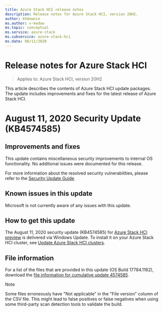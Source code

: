 ```yaml
---
title: Azure Stack HCI release notes
description: Release notes for Azure Stack HCI, version 20H2.
author: khdownie
ms.author: v-kedow
ms.topic: conceptual
ms.service: azure-stack
ms.subservice: azure-stack-hci
ms.date: 08/11/2020
---
```


# Release notes for Azure Stack HCI

> Applies to: Azure Stack HCI, version 20H2

This article describes the contents of Azure Stack HCI update packages. The update includes improvements and fixes for the latest release of Azure Stack HCI.

# August 11, 2020 Security Update (KB4574585)

## Improvements and fixes
This update contains miscellaneous security improvements to internal OS functionality. No additional issues were documented for this release.

For more information about the resolved security vulnerabilities, please refer to the [Security Update Guide](https://portal.msrc.microsoft.com/security-guidance).

## Known issues in this update
Microsoft is not currently aware of any issues with this update.

## How to get this update
The August 11, 2020 security update (KB4574585) for [Azure Stack HCI preview](https://azure.microsoft.com/products/azure-stack/hci/hci-download/) is delivered via Windows Update. To install it on your Azure Stack HCI cluster, see [Update Azure Stack HCI clusters](manage/update-cluster.md).

## File information
For a list of the files that are provided in this update (OS Build 17784.1162), download the [file information for cumulative update 4574585](https://download.microsoft.com/download/7/f/4/7f451def-76c5-4cc0-9929-0c5efeb27d2f/4574585.csv).

   > [!NOTE]
   > Some files erroneously have "Not applicable" in the "File version" column of the CSV file. This might lead to false positives or false negatives when using some third-party scan detection tools to validate the build.
